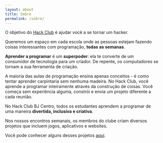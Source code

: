 ```yaml
---
layout: about
title: Sobre
permalink: /sobre/
---
```


O objetivo do [Hack Club](https://hackclub.com/) é ajudar você a se tornar um hacker. 

Queremos um espaço em cada escola onde as pessoas estejam fazendo coisas interessantes com programação, **todas as semanas**.

**Aprender a programar** é um **superpoder**: ela te converte de um consumidor de tecnologia para um criador. De repente, os computadores se tornam a sua ferramenta de criação.

A maioria das aulas de programação ensina apenas conceitos - é como tentar aprender carpintaria sem nenhuma madeira. No Hack Club, você aprende a programar inteiramente através da construção de coisas. Você começa sem experiência alguma, constrói e envia um projeto diferente a cada reunião.

No Hack Club BJ Centro, todos os estudantes aprendem a programar de uma maneira **divertida, inclusiva e criativa**.

Nos nossos encontros semanais, os membros do clube criam diversos projetos que incluem jogos, aplicativos e websites.

Você pode conhecer alguns desses projetos [aqui](/workshops).